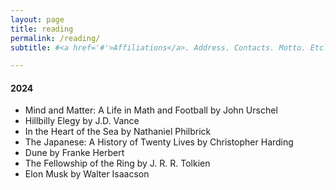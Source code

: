 ```yaml
---
layout: page
title: reading
permalink: /reading/
subtitle: #<a href='#'>Affiliations</a>. Address. Contacts. Motto. Etc.

---
```

<h4>2024</h4>
<ul>
    <li>Mind and Matter: A Life in Math and Football by John Urschel</li>
    <li>Hillbilly Elegy by J.D. Vance</li>
    <li>In the Heart of the Sea by Nathaniel Philbrick</li>
    <li>The Japanese: A History of Twenty Lives by Christopher Harding</li>
    <li>Dune by Franke Herbert</li>
    <li>The Fellowship of the Ring by J. R. R. Tolkien</li>
    <li>Elon Musk by Walter Isaacson</li>
</ul>



